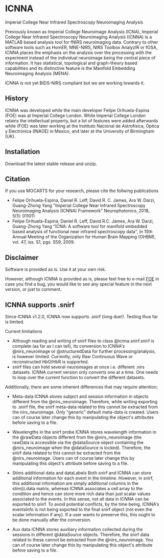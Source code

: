 # ICNNA
Imperial College Near Infrared Spectroscopy Neuroimaging Analysis

Previously known as Imperial College Neuroimage Analysis (ICNA), Imperial College Near Infrared Spectroscopy Neuroimaging Analysis (ICNNA) is a MATLAB based analysis tool for fNIRS neuroimaging data. Contrary to other software tools such as HomER, MNE-NIRS, NIRS Toolbox AnalyzIR or fOSA, ICNNA places the emphasis on the analysis over the processing with the experiment instead of the individual neuroimage being the central piece of information. It has statistical, topological and graph-theory based capabilities and its distinctive feature is the Manifold Embedding Neuroimaging Analysis (MENA).

ICNNA is not yet BIDS-NIRS compliant but we are working towards it.

## History
ICNNA was developed while the main developer Felipe Orihuela-Espina (FOE) was at Imperial College London. While Imperial College London retains the intellectual property, but a lot of features were added afterwards while (FOE) was later working at the Instituto Nacional de Astrofísica, Óptica y Electrónica (INAOE) in Mexico, and later at the University of Birmingham (UK).


## Installation
Download the latest stable release and unzip.


## Citation
If you use MOCARTS for your research, please cite the follwing publications

* Felipe Orihuela-Espina, Daniel R. Leff, David R. C. James, Ara W. Darzi, Guang-Zhong Yang "Imperial College Near Infrared Spectroscopy Neuroimaging Analysis (ICNNA) Framework" Neurophotonics, 2018, 5(1): 011011
* Felipe Orihuela-Espina, Daniel R. Leff, David R.C. James, Ara W. Darzi, Guang-Zhong Yang "ICNA: A software tool for manifold embedded based analysis of functional near infrared spectroscopy data", In 15th Annual Meeting of the Organization for Human Brain Mapping (OHBM), vol. 47, iss. S1, pgs. S59, 2009.

## Disclaimer
Software is provided as is. Use it at your own risk.

However, although ICNNA is provided as is, please feel free to e-mail [FOE](mailto:f.orihuela-espina@bham.ac.uk) in case you find a bug, you would like to see any special feature in the next version, or just to comment.

## ICNNA supports .snirf

Since ICNNA v1.2.0, ICNNA now supports .snirf (long due!). Testing thus far is limited.

Current limitations

* Although reading and writing of snirf files to class @icnna.snirf.snirf is complete (as far as I can tell), its conversion to ICNNA's @nirs_neuroimage or @structuredData for further processing/analysis, is however limited. Currently, only Raw Continuous Wave or reconstructed HbO/HbR is supported.
* snirf files can hold several neuroimages at once i.e. different .nirs datasets. ICNNA current version only converts one at a time. One needs to loop over the current function to convert the different datasets.

Additionally, there are some inherent differences that may require attention;

* Meta-data
ICNNA stores subject and session information in objects different from the @nirs_neuroimage. Therefore, while writing exporting to .snirf file, the snirf meta-data related to this cannot be extracted from the nirs_neuroimage. Only "generic" default meta-data is created. Users can of course later change this by manipulating the object's attributes before saving to a file.

* Wavelengths in the snirf probe
ICNNA stores wavelength information in the @rawData objects different from the @nirs_neuroimage (the rawData is accessible via the @dataSource object containing the @nirs_neuroimage when the @dataSource is locked). Therefore, the snirf data related to this cannot be extracted from the @nirs_neuroimage. Users can of course later change this by manipulating this object's attribute before saving to a file.

* Stims additional data and dataLabels
Both snirf and ICNNA can store additional information for each event in the timeline. However, in snirf, this additional information are simply additional columns in the stim(i).data matrix, whereas ICNNA associates a cell array to the condition and hence can store more rich data than just scalar values associated to the events. In this sense, not all data in ICNNA can be exported to snirf. To avoid potential conflicts, by the time being, ICNNA's eventsInfo is not being exported to the final snirf object (not even the scalar information if any). If a user wants to preserve this, this ought to be done manually after the conversion.

* Aux data
ICNNA stores auxiliary information collected during the sessions in different @dataSource objects. Therefore, the snirf data related to these cannot be extracted from the @nirs_neuroimage. You can of course later change this by manipulating this object's attribute before saving to a file.